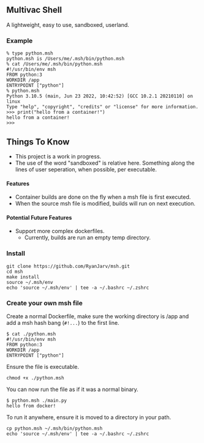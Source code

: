 ## Multivac Shell

A lightweight, easy to use, sandboxed, userland.

### Example

```
% type python.msh
python.msh is /Users/me/.msh/bin/python.msh
% cat /Users/me/.msh/bin/python.msh
#!/usr/bin/env msh
FROM python:3
WORKDIR /app
ENTRYPOINT ["python"]
% python.msh
Python 3.10.5 (main, Jun 23 2022, 10:42:52) [GCC 10.2.1 20210110] on linux
Type "help", "copyright", "credits" or "license" for more information.
>>> print("hello from a container!")
hello from a container!
>>>
```

## Things To Know

* This project is a work in progress.
* The use of the word "sandboxed" is relative here. Something along the lines of user seperation, when possible, per executable.

#### Features

* Container builds are done on the fly when a msh file is first executed.
* When the source msh file is modified, builds will run on next execution.

#### Potential Future Features

* Support more complex dockerfiles.
  * Currently, builds are run an empty temp directory.

### Install
```
git clone https://github.com/RyanJarv/msh.git
cd msh
make install
source ~/.msh/env
echo 'source ~/.msh/env' | tee -a ~/.bashrc ~/.zshrc
```


### Create your own msh file

Create a normal Dockerfile, make sure the working directory is /app and add a msh hash bang (`#!...`) to the first line.

```
$ cat ./python.msh
#!/usr/bin/env msh
FROM python:3
WORKDIR /app
ENTRYPOINT ["python"]
```

Ensure the file is executable.

```shell
chmod +x ./python.msh
```

You can now run the file as if it was a normal binary.

```
$ python.msh ./main.py 
hello from docker!
```

To run it anywhere, ensure it is moved to a directory in your path.

```shell
cp python.msh ~/.msh/bin/python.msh
echo 'source ~/.msh/env' | tee -a ~/.bashrc ~/.zshrc
```
